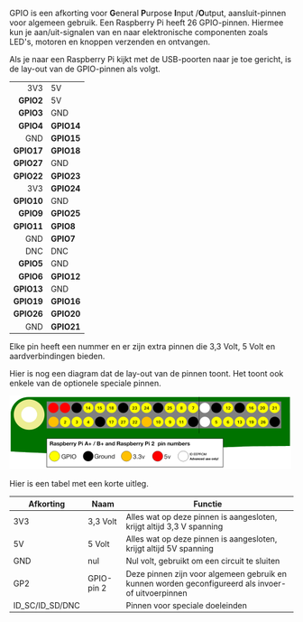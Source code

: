 GPIO is een afkorting voor **G**eneral **P**urpose **I**nput /**O**utput, aansluit-pinnen voor algemeen gebruik. Een Raspberry Pi heeft 26 GPIO-pinnen. Hiermee kun je aan/uit-signalen van en naar elektronische componenten zoals LED's, motoren en knoppen verzenden en ontvangen.

Als je naar een Raspberry Pi kijkt met de USB-poorten naar je toe gericht, is de lay-out van de GPIO-pinnen als volgt.

|            |            |
| ----------:|:---------- |
|        3V3 | 5V         |
|  **GPIO2** | 5V         |
|  **GPIO3** | GND        |
|  **GPIO4** | **GPIO14** |
|        GND | **GPIO15** |
| **GPIO17** | **GPIO18** |
| **GPIO27** | GND        |
| **GPIO22** | **GPIO23** |
|        3V3 | **GPIO24** |
| **GPIO10** | GND        |
|  **GPIO9** | **GPIO25** |
| **GPIO11** | **GPIO8**  |
|        GND | **GPIO7**  |
|        DNC | DNC        |
|  **GPIO5** | GND        |
|  **GPIO6** | **GPIO12** |
| **GPIO13** | GND        |
| **GPIO19** | **GPIO16** |
| **GPIO26** | **GPIO20** |
|        GND | **GPIO21** |

Elke pin heeft een nummer en er zijn extra pinnen die 3,3 Volt, 5 Volt en aardverbindingen bieden.

Hier is nog een diagram dat de lay-out van de pinnen toont. Het toont ook enkele van de optionele speciale pinnen.

![pinout](images/pinout.png)

Hier is een tabel met een korte uitleg.

| Afkorting         | Naam       | Functie                                                                                             |
| ----------------- | ---------- | --------------------------------------------------------------------------------------------------- |
| 3V3               | 3,3 Volt   | Alles wat op deze pinnen is aangesloten, krijgt altijd 3,3 V spanning                               |
| 5V                | 5 Volt     | Alles wat op deze pinnen is aangesloten, krijgt altijd 5V spanning                                  |
| GND               | nul        | Nul volt, gebruikt om een circuit te sluiten                                                        |
| GP2               | GPIO-pin 2 | Deze pinnen zijn voor algemeen gebruik en kunnen worden geconfigureerd als invoer- of uitvoerpinnen |
| ID_SC/ID_SD/DNC |            | Pinnen voor speciale doeleinden                                                                     |
